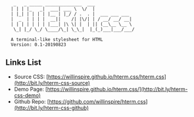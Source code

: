 ```
   _   _ _____ ______________  ___
  | | | |_   _|  ___| ___ \  \/  |
  | |_| | | | | |__ | |_/ / .  . |  ___ ___ ___
  |  _  | | | |  __||    /| |\/| | / __/ __/ __|
  | | | | | | | |___| |\ \| |  | || (__\__ \__ \
   \_| |_/ \_/ \____/\_| \_\_|  |_(_)___|___/___/

  A terminal-like stylesheet for HTML
  Version: 0.1-20190823

```

## Links List

- Source CSS: [https://willinspire.github.io/hterm.css/hterm.css](http://bit.ly/hterm-css-source)
- Demo Page: [https://willinspire.github.io/hterm.css/](http://bit.ly/hterm-css-demo)
- Github Repo: [https://github.com/willinspire/hterm.css](http://bit.ly/hterm-css-github)

